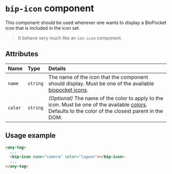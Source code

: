 # `bip-icon` component

This component should be used whenever one wants to display a BioPocket icon that is included in the icon set.

> It behave very much like an `ion-icon` component.

## Attributes

| Name    | Type     | Details                                                                                                                                                            |
|:---     | :---     | :---                                                                                                                                                               |
| `name`  | `string` | The name of the icon that the component should display. Must be one of the available [biopocket icons][bip-icons].                                                 |
| `color` | `string` | _(Optional)_ The name of the color to apply to the icon. Must be one of the available [colors][bip-colors]. Defaults to the color of the closest parent in the DOM.|

## Usage example

```html
<any-tag>
  ...
  <bip-icon name="camera" color="lagoon"></bip-icon>
  ...
</any-tag>
```

[bip-icons]: ../../DEVELOPMENT.md#icons
[bip-colors]: ../../DEVELOPMENT.md#colors
